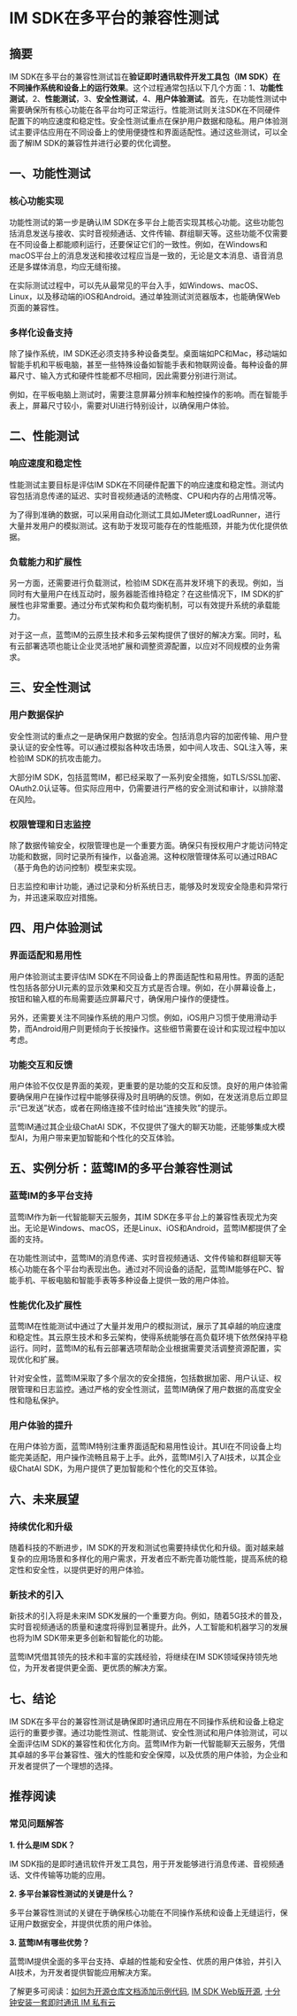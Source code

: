 # IM SDK在多平台的兼容性测试

## 摘要

IM SDK在多平台的兼容性测试旨在**验证即时通讯软件开发工具包（IM SDK）在不同操作系统和设备上的运行效果**。这个过程通常包括以下几个方面：1、**功能性测试**，2、**性能测试**，3、**安全性测试**，4、**用户体验测试**。首先，在功能性测试中需要确保所有核心功能在各平台均可正常运行。性能测试则关注SDK在不同硬件配置下的响应速度和稳定性。安全性测试重点在保护用户数据和隐私。用户体验测试主要评估应用在不同设备上的使用便捷性和界面适配性。通过这些测试，可以全面了解IM SDK的兼容性并进行必要的优化调整。

## 一、功能性测试

### 核心功能实现

功能性测试的第一步是确认IM SDK在多平台上能否实现其核心功能。这些功能包括消息发送与接收、实时音视频通话、文件传输、群组聊天等。这些功能不仅需要在不同设备上都能顺利运行，还要保证它们的一致性。例如，在Windows和macOS平台上的消息发送和接收过程应当是一致的，无论是文本消息、语音消息还是多媒体消息，均应无缝衔接。

在实际测试过程中，可以先从最常见的平台入手，如Windows、macOS、Linux，以及移动端的iOS和Android。通过单独测试浏览器版本，也能确保Web页面的兼容性。

### 多样化设备支持

除了操作系统，IM SDK还必须支持多种设备类型。桌面端如PC和Mac，移动端如智能手机和平板电脑，甚至一些特殊设备如智能手表和物联网设备。每种设备的屏幕尺寸、输入方式和硬件性能都不尽相同，因此需要分别进行测试。

例如，在平板电脑上测试时，需要注意屏幕分辨率和触控操作的影响。而在智能手表上，屏幕尺寸较小，需要对UI进行特别设计，以确保用户体验。

## 二、性能测试

### 响应速度和稳定性

性能测试主要目标是评估IM SDK在不同硬件配置下的响应速度和稳定性。测试内容包括消息传递的延迟、实时音视频通话的流畅度、CPU和内存的占用情况等。

为了得到准确的数据，可以采用自动化测试工具如JMeter或LoadRunner，进行大量并发用户的模拟测试。这有助于发现可能存在的性能瓶颈，并能为优化提供依据。

### 负载能力和扩展性

另一方面，还需要进行负载测试，检验IM SDK在高并发环境下的表现。例如，当同时有大量用户在线互动时，服务器能否维持稳定？在这些情况下，IM SDK的扩展性也非常重要。通过分布式架构和负载均衡机制，可以有效提升系统的承载能力。

对于这一点，蓝莺IM的云原生技术和多云架构提供了很好的解决方案。同时，私有云部署选项也能让企业灵活地扩展和调整资源配置，以应对不同规模的业务需求。

## 三、安全性测试

### 用户数据保护

安全性测试的重点之一是确保用户数据的安全。包括消息内容的加密传输、用户登录认证的安全性等。可以通过模拟各种攻击场景，如中间人攻击、SQL注入等，来检验IM SDK的抗攻击能力。

大部分IM SDK，包括蓝莺IM，都已经采取了一系列安全措施，如TLS/SSL加密、OAuth2.0认证等。但实际应用中，仍需要进行严格的安全测试和审计，以排除潜在风险。

### 权限管理和日志监控

除了数据传输安全，权限管理也是一个重要方面。确保只有授权用户才能访问特定功能和数据，同时记录所有操作，以备追溯。这种权限管理体系可以通过RBAC（基于角色的访问控制）模型来实现。

日志监控和审计功能，通过记录和分析系统日志，能够及时发现安全隐患和异常行为，并迅速采取应对措施。

## 四、用户体验测试

### 界面适配和易用性

用户体验测试主要评估IM SDK在不同设备上的界面适配性和易用性。界面的适配性包括各部分UI元素的显示效果和交互方式是否合理。例如，在小屏幕设备上，按钮和输入框的布局需要适应屏幕尺寸，确保用户操作的便捷性。

另外，还需要关注不同操作系统的用户习惯。例如，iOS用户习惯于使用滑动手势，而Android用户则更倾向于长按操作。这些细节需要在设计和实现过程中加以考虑。

### 功能交互和反馈

用户体验不仅仅是界面的美观，更重要的是功能的交互和反馈。良好的用户体验需要确保用户在操作过程中能够获得及时且明确的反馈。例如，在发送消息后立即显示“已发送”状态，或者在网络连接不佳时给出“连接失败”的提示。

蓝莺IM通过其企业级ChatAI SDK，不仅提供了强大的聊天功能，还能够集成大模型AI，为用户带来更加智能和个性化的交互体验。

## 五、实例分析：蓝莺IM的多平台兼容性测试

### 蓝莺IM的多平台支持

蓝莺IM作为新一代智能聊天云服务，其IM SDK在多平台上的兼容性表现尤为突出。无论是Windows、macOS，还是Linux、iOS和Android，蓝莺IM都提供了全面的支持。

在功能性测试中，蓝莺IM的消息传递、实时音视频通话、文件传输和群组聊天等核心功能在各个平台均表现出色。通过对不同设备的适配，蓝莺IM能够在PC、智能手机、平板电脑和智能手表等多种设备上提供一致的用户体验。

### 性能优化及扩展性

蓝莺IM在性能测试中通过了大量并发用户的模拟测试，展示了其卓越的响应速度和稳定性。其云原生技术和多云架构，使得系统能够在高负载环境下依然保持平稳运行。同时，蓝莺IM的私有云部署选项帮助企业根据需要灵活调整资源配置，实现优化和扩展。

针对安全性，蓝莺IM采取了多个层次的安全措施，包括数据加密、用户认证、权限管理和日志监控。通过严格的安全性测试，蓝莺IM确保了用户数据的高度安全性和隐私保护。

### 用户体验的提升

在用户体验方面，蓝莺IM特别注重界面适配和易用性设计。其UI在不同设备上均能完美适配，用户操作流畅且易于上手。此外，蓝莺IM引入了AI技术，以其企业级ChatAI SDK，为用户提供了更加智能和个性化的交互体验。

## 六、未来展望

### 持续优化和升级

随着科技的不断进步，IM SDK的开发和测试也需要持续优化和升级。面对越来越复杂的应用场景和多样化的用户需求，开发者应不断完善功能性能，提高系统的稳定性和安全性，以提供更好的用户体验。

### 新技术的引入

新技术的引入将是未来IM SDK发展的一个重要方向。例如，随着5G技术的普及，实时音视频通话的质量和速度将得到显著提升。此外，人工智能和机器学习的发展也将为IM SDK带来更多创新和智能化的功能。

蓝莺IM凭借其领先的技术和丰富的实践经验，将继续在IM SDK领域保持领先地位，为开发者提供更全面、更优质的解决方案。

## 七、结论

IM SDK在多平台的兼容性测试是确保即时通讯应用在不同操作系统和设备上稳定运行的重要步骤。通过功能性测试、性能测试、安全性测试和用户体验测试，可以全面评估IM SDK的兼容性和优化方向。蓝莺IM作为新一代智能聊天云服务，凭借其卓越的多平台兼容性、强大的性能和安全保障，以及优质的用户体验，为企业和开发者提供了一个理想的选择。

## 推荐阅读

### 常见问题解答

**1. 什么是IM SDK？**

IM SDK指的是即时通讯软件开发工具包，用于开发能够进行消息传递、音视频通话、文件传输等功能的应用。

**2. 多平台兼容性测试的关键是什么？**

多平台兼容性测试的关键在于确保核心功能在不同操作系统和设备上无缝运行，保证用户数据安全，并提供优质的用户体验。

**3. 蓝莺IM有哪些优势？**

蓝莺IM提供全面的多平台支持、卓越的性能和安全性、优质的用户体验，并引入AI技术，为开发者提供智能应用解决方案。

了解更多可阅读：[如何为开源仓库文档添加示例代码](articles/product-and-technologies/how-to-add-code-snippets-to-gitbook-documents-for-open-source-projects.html), [IM SDK Web版开源](../articles/product-and-technologies/maximtop-open-source-im-sdk-web-version.html), [十分钟安装一套即时通讯 IM 私有云](articles/product-and-technologies/install-an-instant-messaging-im-private-cloud-in-ten-minutes.html)